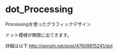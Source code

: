 dot_Processing
==============
Processingを使ったグラフィックデザイン

ドット模様が無限に出てきます。

詳細は以下 http://gonshi.net/post/47609615241/dot
